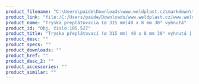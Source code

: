 ```yaml
---
product_filename: "C:\Users\paide\Downloads\www.weldplast.cz\markdown\tryska-preplatovaci-o-315-mm-40-x-8-mm-30-vyhnuta.md"
product_link: "file:/C:/Users/paide/Downloads/www.weldplast.cz/www.weldplast.cz/sk/tryska-preplatovaci-o-315-mm-40-x-8-mm-30-vyhnuta"
product_name: "Tryska preplátovacia (ø 315 mm)40 x 8 mm 30° vyhnutá"
product_id: "Obj. číslo:105.527"
product_title: "Tryska přeplátovací (ø 315 mm) 40 x 8 mm 30° vyhnutá | Weldplast"
product_desc: ""
product_specs: ""
product_downloads: ""
product_href: ""
product_desc_2: ""
product_accessories: ""
product_similar: ""
---
```


